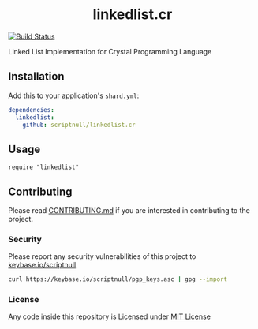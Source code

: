 <h1 align="center"> linkedlist.cr
</h1>

[![Build Status](https://semaphoreci.com/api/v1/scriptnull/linkedlist-cr/branches/master/badge.svg)](https://semaphoreci.com/scriptnull/linkedlist-cr)

Linked List Implementation for Crystal Programming Language

## Installation

Add this to your application's `shard.yml`:

```yaml
dependencies:
  linkedlist:
    github: scriptnull/linkedlist.cr
```

## Usage

```crystal
require "linkedlist"
```

## Contributing
Please read [CONTRIBUTING.md](https://github.com/scriptnull/linkedlist.cr/blob/master/CONTRIBUTING.md) if you are interested in contributing to the project.

### Security
Please report any security vulnerabilities of this project to [keybase.io/scriptnull](https://keybase.io/scriptnull)

```bash
curl https://keybase.io/scriptnull/pgp_keys.asc | gpg --import
```

### License
Any code inside this repository is Licensed under [MIT License](https://github.com/scriptnull/linkedlist.cr/blob/master/LICENSE)
